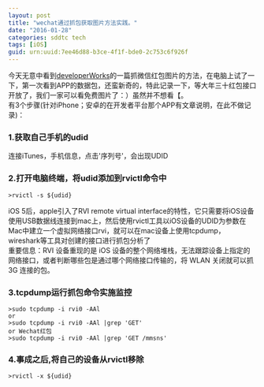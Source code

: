 ```yaml
---
layout: post
title: "wechat通过抓包获取图片方法实践。"
date: "2016-01-28"
categories: sddtc tech
tags: [iOS]
guid: urn:uuid:7ee46d88-b3ce-4f1f-bde0-2c753c6f926f
---
```


今天无意中看到[developerWorks](http://mp.weixin.qq.com/s?__biz=MjM5MzA0ODkyMA==&mid=405276891&idx=1&sn=ebd98476ad94725d57d2570bde17e45d&scene=23&srcid=0128POvbcBkiuZTd9TG7aCs2#rd)的一篇抓微信红包图片的方法，在电脑上试了一下，第一次看到APP的数据包，还蛮新奇的，特此记录一下，等大年三十红包接口开放了，我们一家可以看免费图片了：）虽然并不想看【。  
有3个步骤(针对iPhone；安卓的在开发者平台那个APP有文章说明，在此不做记录)：  

### 1.获取自己手机的udid  

连接iTunes，手机信息，点击'序列号'，会出现UDID  

### 2.打开电脑终端，将udid添加到rvictl命令中  

~~~vim
>rvictl -s ${udid}
~~~
iOS 5后，apple引入了RVI remote virtual interface的特性，它只需要将iOS设备使用USB数据线连接到mac上，然后使用rvictl工具以iOS设备的UDID为参数在Mac中建立一个虚拟网络接口rvi，就可以在mac设备上使用tcpdump，wireshark等工具对创建的接口进行抓包分析了  
重要信息：RVI 设备重现的是 iOS 设备的整个网络堆栈，无法跟踪设备上指定的网络接口，或者判断哪些包是通过哪个网络接口传输的，将 WLAN 关闭就可以抓 3G 连接的包。  

### 3.tcpdump运行抓包命令实施监控  

~~~vim
>sudo tcpdump -i rvi0 -AAl
or
>sudo tcpdump -i rvi0 -AAl |grep 'GET'
or Wechat红包
>sudo tcpdump -i rvi0 -AAl |grep 'GET /mmsns'
~~~

### 4.事成之后,将自己的设备从rvictl移除  

~~~vim
>rvictl -x ${udid}
~~~
